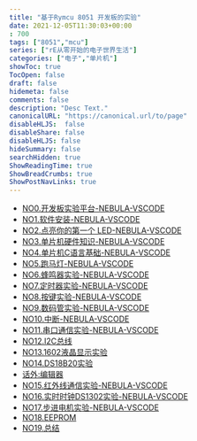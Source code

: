 ```yaml
---
title: "基于Rymcu 8051 开发板的实验"
date: 2021-12-05T11:30:03+00:00
: 700
tags: ["8051","mcu"]
series: ["rE从零开始的电子世界生活"]
categories: ["电子","单片机"]
showToc: true
TocOpen: false
draft: false
hidemeta: false
comments: false
description: "Desc Text."
canonicalURL: "https://canonical.url/to/page"
disableHLJS:  false
disableShare: false
disableHLJS: false
hideSummary: false
searchHidden: true
ShowReadingTime: true
ShowBreadCrumbs: true
ShowPostNavLinks: true
---
```


- <a href="https://rymcu.com/article/190">NO0.开发板实验平台-NEBULA-VSCODE</a>
- <a href="https://rymcu.com/article/167">NO1.软件安装-NEBULA-VSCODE</a>
- <a href="https://rymcu.com/article/168">NO2.点亮你的第一个 LED-NEBULA-VSCODE</a>
- <a href="https://rymcu.com/article/170">NO3.单片机硬件知识-NEBULA-VSCODE</a>
- <a href="https://rymcu.com/article/171">NO4.单片机C语言基础-NEBULA-VSCODE</a>
- <a href="https://rymcu.com/article/169">NO5.跑马灯-NEBULA-VSCODE</a>
- <a href="https://rymcu.com/article/172">NO6.蜂鸣器实验-NEBULA-VSCODE</a>
- <a href="https://rymcu.com/article/173">NO7.定时器实验-NEBULA-VSCODE
- <a href="https://rymcu.com/article/174">NO8.按键实验-NEBULA-VSCODE</a>
- <a href="https://rymcu.com/article/191">NO9.数码管实验-NEBULA-VSCODE</a>
- <a href="https://rymcu.com/article/177">NO10.中断-NEBULA-VSCODE</a>
- <a href="https://rymcu.com/article/178">NO11.串口通信实验-NEBULA-VSCODE</a>
- <a href="https://rymcu.com/article/181">NO12.I2C总线</a>
- <a href="https://rymcu.com/article/195">NO13.1602液晶显示实验</a>
- <a href="https://rymcu.com/article/180">NO14.DS18B20实验</a>
- <a href="https://rymcu.com/article/194">话外:编辑器
- <a href="https://rymcu.com/article/post/182">NO15.红外线通信实验-NEBULA-VSCODE</a>
- <a href="https://rymcu.com/article/183">NO16.实时时钟DS1302实验-NEBULA-VSCODE</a>
- <a href="https://rymcu.com/article/186">NO17.步进电机实验-NEBULA-VSCODE</a>
- <a href="https://rymcu.com/article/188">NO18.EEPROM</a>
- <a href="https://rymcu.com/article/198">NO19.总结</a>